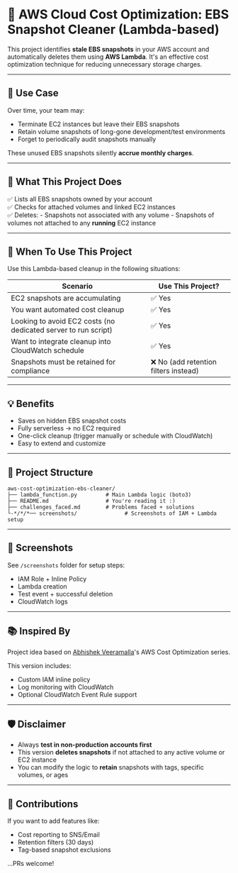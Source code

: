 # 🧹 AWS Cloud Cost Optimization: EBS Snapshot Cleaner (Lambda-based)

This project identifies **stale EBS snapshots** in your AWS account and automatically deletes them using **AWS Lambda**. It's an effective cost optimization technique for reducing unnecessary storage charges.

---

## 📌 Use Case

Over time, your team may:
- Terminate EC2 instances but leave their EBS snapshots
- Retain volume snapshots of long-gone development/test environments
- Forget to periodically audit snapshots manually

These unused EBS snapshots silently **accrue monthly charges**.

---

## 🚀 What This Project Does

✅ Lists all EBS snapshots owned by your account  
✅ Checks for attached volumes and linked EC2 instances  
✅ Deletes:
	- Snapshots not associated with any volume
	- Snapshots of volumes not attached to any **running** EC2 instance

---

## 🧠 When To Use This Project

Use this Lambda-based cleanup in the following situations:

| Scenario                                                       | Use This Project?                     |
|----------------------------------------------------------------|---------------------------------------|
| EC2 snapshots are accumulating                                 | ✅ Yes                                |
| You want automated cost cleanup                                | ✅ Yes                                |
| Looking to avoid EC2 costs (no dedicated server to run script) | ✅ Yes                                |
| Want to integrate cleanup into CloudWatch schedule             | ✅ Yes                                |
| Snapshots must be retained for compliance                      | ❌ No (add retention filters instead) |

---

## 💡 Benefits

- Saves on hidden EBS snapshot costs
- Fully serverless → no EC2 required
- One-click cleanup (trigger manually or schedule with CloudWatch)
- Easy to extend and customize

---

## 📂 Project Structure

```
aws-cost-optimization-ebs-cleaner/
├── lambda_function.py         # Main Lambda logic (boto3)
├── README.md                  # You're reading it :)
├── challenges_faced.md        # Problems faced + solutions
└-*/*/*── screenshots/               # Screenshots of IAM + Lambda setup
```

---

## 📸 Screenshots

See `/screenshots` folder for setup steps:
- IAM Role + Inline Policy
- Lambda creation
- Test event + successful deletion
- CloudWatch logs

---

## 📚 Inspired By

Project idea based on [Abhishek Veeramalla](https://github.com/iam-veeramalla/aws-devops-zero-to-hero/tree/main/day-17)'s AWS Cost Optimization series.

This version includes:
- Custom IAM inline policy
- Log monitoring with CloudWatch
- Optional CloudWatch Event Rule support

---

## 🛡️ Disclaimer

- Always **test in non-production accounts first**
- This version **deletes snapshots** if not attached to any active volume or EC2 instance
- You can modify the logic to **retain** snapshots with tags, specific volumes, or ages

---

## 🤝 Contributions

If you want to add features like:
- Cost reporting to SNS/Email
- Retention filters (30 days)
- Tag-based snapshot exclusions

...PRs welcome!

